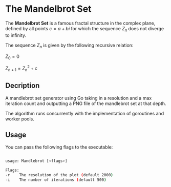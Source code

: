 # The Mandelbrot Set

The **Mandelbrot Set** is a famous fractal structure in the complex plane, defined by all points  $c = a + bi$ for which the sequence $Z_n$ does not diverge to infinity. 

The sequence $Z_n$ is given by the following recursive relation:

$Z_0 = 0$

$Z_{n+1} = Z_n^2 + c$

## Decription

A mandlebrot set generator using Go taking in a resolution and a max iteration count and outputting a PNG file of the mandlebrot set at that depth.

The algorithm runs concurrently with the implementation of goroutines and worker pools.

## Usage

You can pass the following flags to the executable:

```bash

usage: Mandlebrot [<flags>]

Flags:
-r    The resolution of the plot (default 2000)
-i    The number of iterations (default 500)

```
